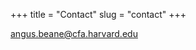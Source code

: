 +++
title = "Contact"
slug = "contact"
+++

angus.beane@cfa.harvard.edu

<script language="JavaScript">
var username = "angus.beane";
var hostname = "cfa.harvard.edu";
var linktext = username + "@" + hostname ;
document.write("<a href='" + "mail" + "to:" + username + "@" + hostname + "'>" + linktext + "</a>");
</script>

